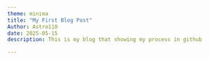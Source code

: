 ```yaml
---
theme: minima
title: "My First Blog Post"
Author: Astro110
date: 2025-05-15
description: This is my blog that showing my process in github

---
```

